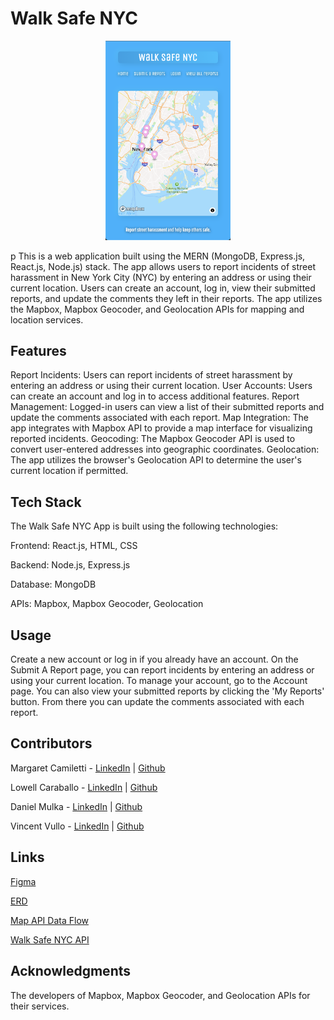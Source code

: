 # Walk Safe NYC
<p align=center>
<img src='https://github.com/vinceoct/walksafeNYC/blob/main/walksafeNYCReact/src/assets/walksafehome.png' width=200/></p>p
This is a web application built using the MERN (MongoDB, Express.js, React.js, Node.js) stack. The app allows users to report incidents of street harassment in New York City (NYC) by entering an address or using their current location. Users can create an account, log in, view their submitted reports, and update the comments they left in their reports. The app utilizes the Mapbox, Mapbox Geocoder, and Geolocation APIs for mapping and location services.

## Features
Report Incidents: Users can report incidents of street harassment by entering an address or using their current location.
User Accounts: Users can create an account and log in to access additional features.
Report Management: Logged-in users can view a list of their submitted reports and update the comments associated with each report.
Map Integration: The app integrates with Mapbox API to provide a map interface for visualizing reported incidents.
Geocoding: The Mapbox Geocoder API is used to convert user-entered addresses into geographic coordinates.
Geolocation: The app utilizes the browser's Geolocation API to determine the user's current location if permitted.

## Tech Stack
The Walk Safe NYC App is built using the following technologies:

Frontend: React.js, HTML, CSS

Backend: Node.js, Express.js

Database: MongoDB

APIs: Mapbox, Mapbox Geocoder, Geolocation

## Usage
Create a new account or log in if you already have an account.
On the Submit A Report page, you can report incidents by entering an address or using your current location.
To manage your account, go to the Account page. You can also view your submitted reports by clicking the 'My Reports' button. From there you can update the comments associated with each report.

## Contributors 
Margaret Camiletti - [LinkedIn](https://www.linkedin.com/in/margaretcamilletti/) | [Github](https://github.com/mcamilletti1)

Lowell Caraballo -   [LinkedIn](https://www.linkedin.com/in/lowell-caraballo-3415bb278/) | [Github](https://github.com/LowellC86)   

Daniel Mulka -       [LinkedIn](https://www.linkedin.com/in/danielmulka/) | [Github](https://github.com/vinceoct/walksafeNYC)

Vincent Vullo -      [LinkedIn](https://www.linkedin.com/in/vincentvullo/) | [Github](https://github.com/vinceoct)

## Links
[Figma](https://www.figma.com/file/nLIxx18MyF8LX1z5yqhUkD/WalkSafeNYC?type=design&node-id=0-1&mode=design&t=Cpw2ibSCaUDwCaVe-0)

[ERD](https://lucid.app/lucidchart/c127b16a-f85b-4b3a-92f2-9992987ec1d6/edit?beaconFlowId=2AE0525BB0C27119&invitationId=inv_d94d584a-aee3-4fce-ba0b-b583b3f6690a&page=0_0#)

[Map API Data Flow](https://lucid.app/lucidchart/a9bccccc-16ae-46b3-826d-b52fecd5fc86/edit?beaconFlowId=1F49C4DB60ADA07F&invitationId=inv_79ccb16d-7741-4ed1-9d67-a76075670eea&page=0_0#)

[Walk Safe NYC API](https://github.com/vinceoct/walksafeNYC-API)

## Acknowledgments
The developers of Mapbox, Mapbox Geocoder, and Geolocation APIs for their services.
